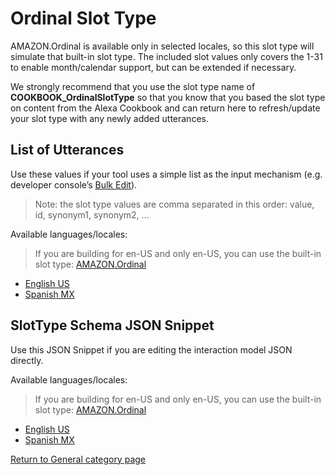# Ordinal Slot Type

AMAZON.Ordinal is available only in selected locales, so this slot type will simulate that built-in slot type.  The included slot values only covers the 1-31 to enable month/calendar support, but can be extended if necessary.

We strongly recommend that you use the slot type name of **COOKBOOK_OrdinalSlotType** so that you know that you based the slot type on content from the Alexa Cookbook and can return here to refresh/update your slot type with any newly added utterances.

## List of Utterances
Use these values if your tool uses a simple list as the input mechanism (e.g. developer console’s [Bulk Edit](https://developer.amazon.com/docs/custom-skills/create-intents-utterances-and-slots.html#edit-or-upload-sample-utterances-in-bulk)).

> Note: the slot type values are comma separated in this order: value, id, synonym1, synonym2, ...

Available languages/locales:
> If you are building for en-US and only en-US, you can use the built-in slot type: [AMAZON.Ordinal](https://developer.amazon.com/docs/custom-skills/slot-type-reference.html#ordinal)
- [English US](./en-US.txt) 
- [Spanish MX](./es-MX.txt)

## SlotType Schema JSON Snippet
Use this JSON Snippet if you are editing the interaction model JSON directly.

Available languages/locales:
> If you are building for en-US and only en-US, you can use the built-in slot type: [AMAZON.Ordinal](https://developer.amazon.com/docs/custom-skills/slot-type-reference.html#ordinal)
- [English US](./en-US.json) 
- [Spanish MX](./es-MX.json)

[Return to General category page](..)
